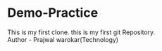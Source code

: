 # Demo-Practice
This is my first clone. this is my first git Repository.
<br>
Author - Prajwal warokar(Technology)
